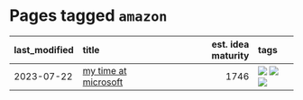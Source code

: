 # Pages tagged `amazon`

|last_modified|title|est. idea maturity|tags
|:---|:---|---:|:---|
|2023-07-22|[my time at microsoft](../my_time_at_microsoft.md)|1746|[![](https://img.shields.io/badge/tag-amazon-29349d)](../tags/amazon.md) [![](https://img.shields.io/badge/tag-autobiographical-50c04b)](../tags/autobiographical.md) [![](https://img.shields.io/badge/tag-microsoft-4072a1)](../tags/microsoft.md)|